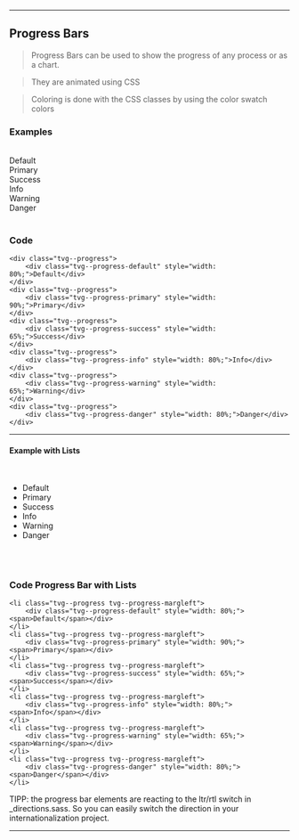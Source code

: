 
---

<a name="progress"></a>

## Progress Bars

> Progress Bars can be used to show the progress of any process or as a chart.

> They are animated using CSS

> Coloring is done with the CSS classes by using the color swatch colors

### Examples

<div style="clear: both">&nbsp;</div>

<div class="tvg--col-XXS-12  tvg--col-S-5">

<div class="tvg--progress">
    <div class="tvg--progress-default" style="width: 80%;">Default</div>
</div>
<div class="tvg--progress">
    <div class="tvg--progress-primary" style="width: 90%;">Primary</div>
</div>
<div class="tvg--progress">
    <div class="tvg--progress-success" style="width: 65%;">Success</div>
</div>
<div class="tvg--progress">
    <div class="tvg--progress-info" style="width: 80%;">Info</div>
</div>
<div class="tvg--progress">
    <div class="tvg--progress-warning" style="width: 65%;">Warning</div>
</div>
<div class="tvg--progress">
    <div class="tvg--progress-danger" style="width: 80%;">Danger</div>
</div>

</div>

<div style="clear: both">&nbsp;</div>

### Code

<pre><code class="html">&lt;div class="tvg--progress">
    &lt;div class="tvg--progress-default" style="width: 80%;">Default&lt;/div>
&lt;/div>
&lt;div class="tvg--progress">
    &lt;div class="tvg--progress-primary" style="width: 90%;">Primary&lt;/div>
&lt;/div>
&lt;div class="tvg--progress">
    &lt;div class="tvg--progress-success" style="width: 65%;">Success&lt;/div>
&lt;/div>
&lt;div class="tvg--progress">
    &lt;div class="tvg--progress-info" style="width: 80%;">Info&lt;/div>
&lt;/div>
&lt;div class="tvg--progress">
    &lt;div class="tvg--progress-warning" style="width: 65%;">Warning&lt;/div>
&lt;/div>
&lt;div class="tvg--progress">
    &lt;div class="tvg--progress-danger" style="width: 80%;">Danger&lt;/div>
&lt;/div>
</code></pre>

---

#### Example with Lists

<div style="clear: both">&nbsp;</div>

<div class="tvg--col-XXS-12 tvg--col-S-5">

<ul class="tvg--liststyle-none">
<li class="tvg--progress tvg--progress-margleft"><div class="tvg--progress-default" style="width: 80%;"><span>Default</span></div></li>
<li class="tvg--progress tvg--progress-margleft"><div class="tvg--progress-primary" style="width: 90%;"><span>Primary</span></div></li>
<li class="tvg--progress tvg--progress-margleft"><div class="tvg--progress-success" style="width: 65%;"><span>Success</span></div></li>
<li class="tvg--progress tvg--progress-margleft"><div class="tvg--progress-info" style="width: 80%;"><span>Info</span></div></li>
<li class="tvg--progress tvg--progress-margleft"><div class="tvg--progress-warning" style="width: 65%;"><span>Warning</span></div></li>
<li class="tvg--progress tvg--progress-margleft"><div class="tvg--progress-danger" style="width: 80%;"><span>Danger</span></div></li>
</ul>
</div><div class="tvg--col-XXS-12 tvg--col-S-7">&nbsp;</div>

<div style="clear: both">&nbsp;</div>

### Code Progress Bar with Lists

<pre><code class="html">&lt;li class="tvg--progress tvg--progress-margleft">
    &lt;div class="tvg--progress-default" style="width: 80%;">&lt;span>Default&lt;/span>&lt;/div>
&lt;/li>
&lt;li class="tvg--progress tvg--progress-margleft">
    &lt;div class="tvg--progress-primary" style="width: 90%;">&lt;span>Primary&lt;/span>&lt;/div>
&lt;/li>
&lt;li class="tvg--progress tvg--progress-margleft">
    &lt;div class="tvg--progress-success" style="width: 65%;">&lt;span>Success&lt;/span>&lt;/div>
&lt;/li>
&lt;li class="tvg--progress tvg--progress-margleft">
    &lt;div class="tvg--progress-info" style="width: 80%;">&lt;span>Info&lt;/span>&lt;/div>
&lt;/li>
&lt;li class="tvg--progress tvg--progress-margleft">
    &lt;div class="tvg--progress-warning" style="width: 65%;">&lt;span>Warning&lt;/span>&lt;/div>
&lt;/li>
&lt;li class="tvg--progress tvg--progress-margleft">
    &lt;div class="tvg--progress-danger" style="width: 80%;">&lt;span>Danger&lt;/span>&lt;/div>
&lt;/li>
</code></pre>

<div class="tvg--infobox tvg--infobox-info">TIPP: the progress bar elements are reacting to the ltr/rtl switch in _directions.sass. So you can easily switch the direction in your internationalization project.</div>

---
